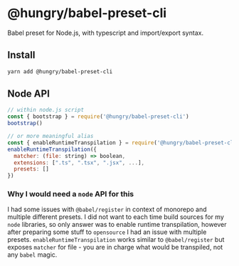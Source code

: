 # @hungry/babel-preset-cli

Babel preset for Node.js, with typescript and import/export syntax.

## Install
```sh
yarn add @hungry/babel-preset-cli
```

## Node API
```js
// within node.js script
const { bootstrap } = require('@hungry/babel-preset-cli')
bootstrap()

// or more meaningful alias
const { enableRuntimeTranspilation } = require('@hungry/babel-preset-cli')
enableRuntimeTranspilation({
  matcher: (file: string) => boolean,
  extensions: [".ts", ".tsx", ".jsx", ...],
  presets: []
})
```

### Why I would need a `node` API for this
I had some issues with `@babel/register` in context of monorepo and multiple different presets. I did not want to each time build sources for my `node` libraries, so only answer was to enable runtime transpilation, however after preparing some stuff to `opensource` I had an issue with multiple presets. `enableRuntimeTranspilation` works similar to `@babel/register` but exposes `matcher` for file - you are in charge what would be transpiled, not any `babel` magic.

